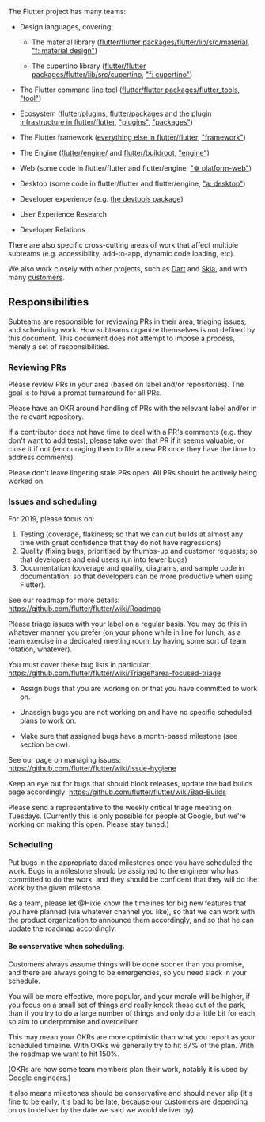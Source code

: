 The Flutter project has many teams:

* Design languages, covering:

  * The material library ([flutter/flutter packages/flutter/lib/src/material](https://github.com/flutter/flutter/blob/master/packages/flutter/lib/src/material), ["f: material design"](https://github.com/flutter/flutter/labels/f%3A%20material%20design))

  * The cupertino library ([flutter/flutter packages/flutter/lib/src/cupertino](https://github.com/flutter/flutter/blob/master/packages/flutter/lib/src/cupertino), ["f: cupertino"](https://github.com/flutter/flutter/labels/f%3A%20cupertino))

* The Flutter command line tool ([flutter/flutter packages/flutter_tools](https://github.com/flutter/flutter/blob/master/packages/flutter_tools/), ["tool"](https://github.com/flutter/flutter/labels/tool))

* Ecosystem ([flutter/plugins](https://github.com/flutter/plugins), [flutter/packages](https://github.com/flutter/packages) and [the plugin infrastructure in flutter/flutter](https://github.com/flutter/flutter/tree/master/packages/flutter/lib/src/services), ["plugins"](https://github.com/flutter/flutter/labels/plugins), ["packages"](https://github.com/flutter/flutter/labels/packages))

* The Flutter framework ([everything else in flutter/flutter](https://github.com/flutter/flutter/), ["framework"](https://github.com/flutter/flutter/labels/framework))

* The Engine ([flutter/engine/](https://github.com/flutter/engine) and [flutter/buildroot](https://github.com/flutter/buildroot/), ["engine"](https://github.com/flutter/flutter/labels/engine))

* Web (some code in flutter/flutter and flutter/engine, ["☸ platform-web"](https://github.com/flutter/flutter/labels/☸%20platform-web))
* Desktop (some code in flutter/flutter and flutter/engine, ["a: desktop"](https://github.com/flutter/flutter/labels/a%3A%20desktop))
* Developer experience (e.g. [the devtools package](https://github.com/flutter/devtools/))
* User Experience Research
* Developer Relations

There are also specific cross-cutting areas of work that affect multiple subteams (e.g. accessibility, add-to-app, dynamic code loading, etc).

We also work closely with other projects, such as [Dart](https://dart.dev) and [Skia](https://skia.org), and with many [customers](https://github.com/flutter/flutter/wiki/Issue-hygiene#customers).

## Responsibilities

Subteams are responsible for reviewing PRs in their area, triaging issues, and scheduling work.
How subteams organize themselves is not defined by this document. This document does not attempt to impose a process, merely a set of responsibilities.

### Reviewing PRs

Please review PRs in your area (based on label and/or repositories). The goal is to have a prompt turnaround for all PRs.

Please have an OKR around handling of PRs with the relevant label and/or in the relevant repository.

If a contributor does not have time to deal with a PR's comments (e.g. they don't want to add tests), please take over that PR if it seems valuable, or close it if not (encouraging them to file a new PR once they have the time to address comments).

Please don't leave lingering stale PRs open. All PRs should be actively being worked on.

### Issues and scheduling

For 2019, please focus on:
1. Testing (coverage, flakiness; so that we can cut builds at almost any time with great confidence that they do not have regressions)
1. Quality (fixing bugs, prioritised by thumbs-up and customer requests; so that developers and end users run into fewer bugs)
1. Documentation (coverage and quality, diagrams, and sample code in documentation; so that developers can be more productive when using Flutter).

See our roadmap for more details: https://github.com/flutter/flutter/wiki/Roadmap

Please triage issues with your label on a regular basis. You may do this in whatever manner you prefer (on your phone while in line for lunch, as a team exercise in a dedicated meeting room, by having some sort of team rotation, whatever).

You must cover these bug lists in particular: https://github.com/flutter/flutter/wiki/Triage#area-focused-triage

* Assign bugs that you are working on or that you have committed to work on.

* Unassign bugs you are not working on and have no specific scheduled plans to work on.

* Make sure that assigned bugs have a month-based milestone (see section below).

See our page on managing issues: https://github.com/flutter/flutter/wiki/Issue-hygiene

Keep an eye out for bugs that should block releases, update the bad builds page accordingly: https://github.com/flutter/flutter/wiki/Bad-Builds

Please send a representative to the weekly critical triage meeting on Tuesdays. (Currently this is only possible for people at Google, but we're working on making this open. Please stay tuned.)

### Scheduling

Put bugs in the appropriate dated milestones once you have scheduled the work. Bugs in a milestone should be assigned to the engineer who has committed to do the work, and they should be confident that they will do the work by the given milestone.

As a team, please let @Hixie know the timelines for big new features that you have planned (via whatever channel you like), so that we can work with the product organization to announce them accordingly, and so that he can update the roadmap accordingly.

#### Be conservative when scheduling.

Customers always assume things will be done sooner than you promise, and there are always going to be emergencies, so you need slack in your schedule.

You will be more effective, more popular, and your morale will be higher, if you focus on a small set of things and really knock those out of the park, than if you try to do a large number of things and only do a little bit for each, so aim to underpromise and overdeliver.

This may mean your OKRs are more optimistic than what you report as your scheduled timeline. With OKRs we generally try to hit 67% of the plan. With the roadmap we want to hit 150%.

(OKRs are how some team members plan their work, notably it is used by Google engineers.)

It also means milestones should be conservative and should never slip (it's fine to be early, it's bad to be late, because our customers are depending on us to deliver by the date we said we would deliver by).

